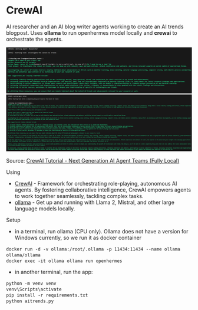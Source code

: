 # CrewAI

AI researcher and an AI blog writer agents working to create an AI trends blogpost. Uses __ollama__ to run openhermes model locally and __crewai__ to orchestrate the agents.

![](img/researcher.png)
![](img/writer.png)

Source: [CrewAI Tutorial - Next Generation AI Agent Teams (Fully Local)](https://www.youtube.com/watch?v=tnejrr-0a94)

Using

- [CrewAI](https://github.com/joaomdmoura/crewAI) - Framework for orchestrating role-playing, autonomous AI agents. By fostering collaborative intelligence, CrewAI empowers agents to work together seamlessly, tackling complex tasks.
- [ollama](https://github.com/jmorganca/ollama) - Get up and running with Llama 2, Mistral, and other large language models locally.

Setup 

- in a terminal, run ollama (CPU only). Ollama does not have a version for Windows currently, so we run it as docker container
```
docker run -d -v ollama:/root/.ollama -p 11434:11434 --name ollama ollama/ollama
docker exec -it ollama ollama run openhermes
```

- in another terminal, run the app:
```
python -m venv venv
venv\Scripts\activate
pip install -r requirements.txt
python aitrends.py
```
